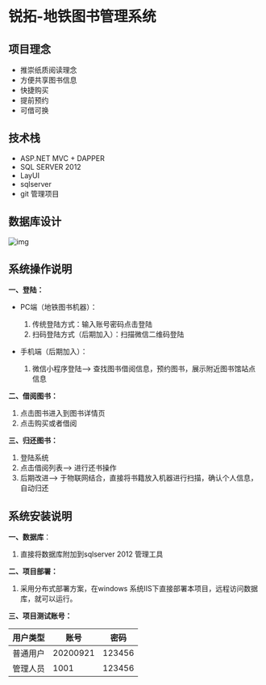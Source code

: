 # 锐拓-地铁图书管理系统
## 项目理念
- 推崇纸质阅读理念
- 方便共享图书信息
- 快捷购买
- 提前预约
- 可借可换
## 技术栈
- ASP.NET MVC + DAPPER
- SQL SERVER 2012
- LayUI
- sqlserver
- git 管理项目

## 数据库设计

![img](https://bglb-blog.oss-cn-beijing.aliyuncs.com/img/blog/20200918001422.png?x-oss-process=style/blog_img)

## 系统操作说明

**一、登陆：**

- PC端（地铁图书机器）：
  1. 传统登陆方式：输入账号密码点击登陆
  2. 扫码登陆方式（后期加入）：扫描微信二维码登陆

- 手机端（后期加入）：
  1. 微信小程序登陆--> 查找图书借阅信息，预约图书，展示附近图书馆站点信息

**二、借阅图书：**

1. 点击图书进入到图书详情页
2. 点击购买或者借阅

**三、归还图书：**

1. 登陆系统
2. 点击借阅列表--> 进行还书操作
3. 后期改进--> 于物联网结合，直接将书籍放入机器进行扫描，确认个人信息，自动归还



## 系统安装说明



**一、数据库**：

1. 直接将数据库附加到sqlserver 2012 管理工具

**二、项目部署：**

1. 采用分布式部署方案，在windows 系统IIS下直接部署本项目，远程访问数据库，就可以运行。

**三、项目测试账号：**



| 用户类型 | 账号     | 密码   |
| -------- | -------- | ------ |
| 普通用户 | 20200921 | 123456 |
| 管理人员 | 1001     | 123456 |





